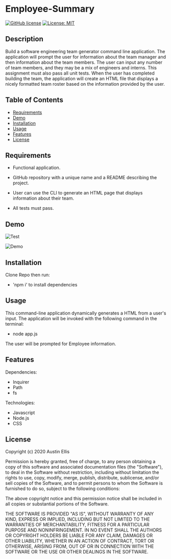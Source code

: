 # Employee-Summary

[![GitHub license](https://img.shields.io/badge/Made%20by-%40Adellis95-orange)](https://github.com/Adellis95/Employee-Summary)
[![License: MIT](https://img.shields.io/badge/License-MIT-yellow.svg)](https://opensource.org/licenses/MIT)

## Description

Build a software engineering team generator command line application. The application will prompt the user for information about the team manager and then information about the team members. The user can input any number of team members, and they may be a mix of engineers and interns. This assignment must also pass all unit tests. When the user has completed building the team, the application will create an HTML file that displays a nicely formatted team roster based on the information provided by the user.

## Table of Contents

- [Requirements](#requirements)
- [Demo](#demo)
- [Installation](#installation)
- [Usage](#usage)
- [Features](#features)
- [License](#license)

## Requirements

- Functional application.

- GitHub repository with a unique name and a README describing the project.

- User can use the CLI to generate an HTML page that displays information about their team.

- All tests must pass.

## Demo

![Test](tests.gif)

![Demo](Node.gif)

## Installation

Clone Repo then run:

- 'npm i' to install dependencies

## Usage

This command-line application dynamically generates a HTML from a user's input. The application will be invoked with the following command in the terminal:

- node app.js

The user will be prompted for Employee information.

## Features

Dependencies:

- Inquirer
- Path
- fs

Technologies:

- Javascript
- Node.js
- CSS

## License

Copyright (c) 2020 Austin Ellis

Permission is hereby granted, free of charge, to any person obtaining a copy of this software and associated documentation files (the "Software"), to deal in the Software without restriction, including without limitation the rights to use, copy, modify, merge, publish, distribute, sublicense, and/or sell copies of the Software, and to permit persons to whom the Software is furnished to do so, subject to the following conditions:

The above copyright notice and this permission notice shall be included in all copies or substantial portions of the Software.

THE SOFTWARE IS PROVIDED "AS IS", WITHOUT WARRANTY OF ANY KIND, EXPRESS OR IMPLIED, INCLUDING BUT NOT LIMITED TO THE WARRANTIES OF MERCHANTABILITY, FITNESS FOR A PARTICULAR PURPOSE AND NONINFRINGEMENT. IN NO EVENT SHALL THE AUTHORS OR COPYRIGHT HOLDERS BE LIABLE FOR ANY CLAIM, DAMAGES OR OTHER LIABILITY, WHETHER IN AN ACTION OF CONTRACT, TORT OR OTHERWISE, ARISING FROM, OUT OF OR IN CONNECTION WITH THE SOFTWARE OR THE USE OR OTHER DEALINGS IN THE SOFTWARE.
